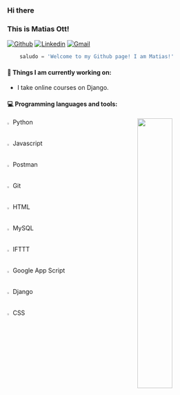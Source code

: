 ### Hi there 
### This is Matias Ott!

[![Github](https://img.shields.io/badge/-Github-000?style=flat&logo=Github&logoColor=white)](https://github.com/matiasott)
[![Linkedin](https://img.shields.io/badge/-LinkedIn-blue?style=flat&logo=Linkedin&logoColor=white)](https://www.linkedin.com/in/jorge-matias-ott-05765b23a/)
[![Gmail](https://img.shields.io/badge/-Gmail-c14438?style=flat&logo=Gmail&logoColor=white)](mailto:jorgematiasott@gmail.com)

```python
    saludo = 'Welcome to my Github page! I am Matias!'
```

#### 🌱 Things I am currently working on: 
- I take online courses on Django.

#### :computer: Programming languages and tools: 
<p>	

<img width="40%" align="right" src="https://github-readme-stats.vercel.app/api?username=matiasott&show_icons=true&hide_border=true" />
    
    
 
<img width="1%" src="https://www.vectorlogo.zone/logos/python/python-icon.svg"> &nbsp;Python <br />
<img width="1%" src="https://www.vectorlogo.zone/logos/javascript/javascript-icon.svg"> &nbsp;Javascript <br />
<img width="1%" src="https://www.vectorlogo.zone/logos/getpostman/getpostman-icon.svg"> &nbsp;Postman <br />
<img width="1%" src="https://www.vectorlogo.zone/logos/git-scm/git-scm-icon.svg"> &nbsp;Git <br />
<img width="1%" src="https://www.vectorlogo.zone/logos/w3_html5/w3_html5-icon.svg"> &nbsp;HTML <br />
<img width="1%" src="https://www.vectorlogo.zone/logos/mysql/mysql-icon.svg"> &nbsp;MySQL <br />
<img width="1%" src="https://www.vectorlogo.zone/logos/ifttt/ifttt-icon.svg"> &nbsp;IFTTT <br />
<img width="1%" src="https://www.vectorlogo.zone/logos/google_drive/google_drive-icon.svg"> &nbsp;Google App Script <br />
<img width="1%" src="https://encrypted-tbn0.gstatic.com/images?q=tbn:ANd9GcQscweyvfutPn5sedFwsbqL4ORlhAg-MVZvWcyo7PcXpWjW6vpxiCYstXmKHp2GLaPoZUk&usqp=CAU"> &nbsp;Django <br />
<img width="1%" src="https://cdn-icons-png.flaticon.com/512/732/732190.png">  &nbsp;CSS <br />
</p>

<!--
**matiasott/matiasott** is a ✨ _special_ ✨ repository because its `README.md` (this file) appears on your GitHub profile.

Here are some ideas to get you started:

- 🔭 I’m currently working on ...
- 🌱 I’m currently learning ...
- 👯 I’m looking to collaborate on ...
- 🤔 I’m looking for help with ...
- 💬 Ask me about ...
- 📫 How to reach me: ...
- 😄 Pronouns: ...
- ⚡ Fun fact: ...
-->
